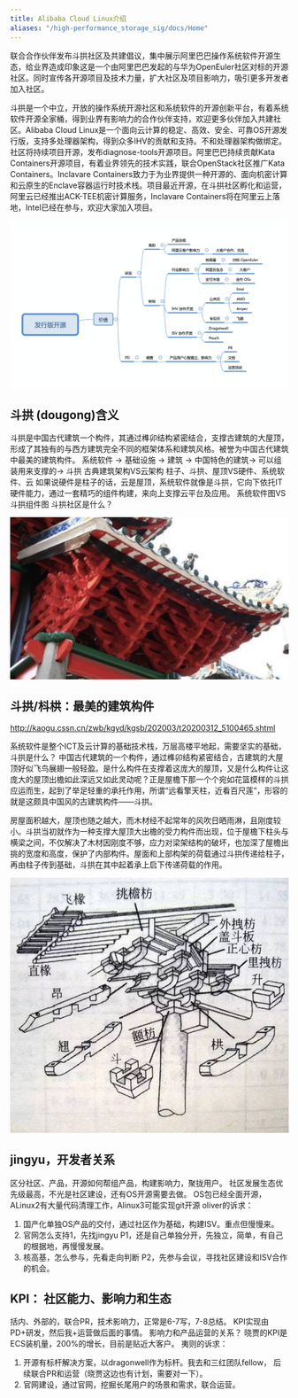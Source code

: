 ```yaml
---
title: Alibaba Cloud Linux介绍
aliases: "/high-performance_storage_sig/docs/Home"
---
```


联合合作伙伴发布斗拱社区及共建倡议，集中展示阿里巴巴操作系统软件开源生态，给业界造成印象这是一个由阿里巴巴发起的与华为OpenEuler社区对标的开源社区。同时宣传各开源项目及技术力量，扩大社区及项目影响力，吸引更多开发者加入社区。

斗拱是一个中立，开放的操作系统开源社区和系统软件的开源创新平台，有着系统软件开源全家桶，得到业界有影响力的合作伙伴支持，欢迎更多伙伴加入共建社区。Alibaba Cloud Linux是一个面向云计算的稳定、高效、安全、可靠OS开源发行版，支持多处理器架构，得到众多IHV的贡献和支持。不和处理器架构做绑定。社区将持续项目开源，发布diagnose-tools开源项目。阿里巴巴持续贡献Kata Containers开源项目，有着业界领先的技术实践，联合OpenStack社区推广Kata Containers。Inclavare Containers致力于为业界提供一种开源的、面向机密计算和云原生的Enclave容器运行时技术栈。项目最近开源，在斗拱社区孵化和运营，阿里云已经推出ACK-TEE机密计算服务，Inclavare Containers将在阿里云上落地，Intel已经在参与，欢迎大家加入项目。

![发行版开源价值](architecture.png)

## 斗拱 (dougong)含义

斗拱是中国古代建筑一个构件，其通过榫卯结构紧密结合，支撑古建筑的大屋顶，形成了其独有的与西方建筑完全不同的框架体系和建筑风格。被誉为中国古代建筑中最美的建筑构件。
系统软件 -> 基础设施 -> 建筑 -> 中国特色的建筑-> 可以组装用来支撑的->  斗拱
古典建筑架构VS云架构 柱子、斗拱、屋顶VS硬件、系统软件、云
如果说硬件是柱子的话，云是屋顶，系统软件就像是斗拱，它向下依托IT硬件能力，通过一套精巧的组件构建，来向上支撑云平台及应用。
系统软件图VS斗拱组件图
斗拱社区是什么？

![斗拱](dougong.png)

## 斗拱/枓栱：最美的建筑构件 
http://kaogu.cssn.cn/zwb/kgyd/kgsb/202003/t20200312_5100465.shtml

系统软件是整个ICT及云计算的基础技术栈，万层高楼平地起，需要坚实的基础，
斗拱是什么？ 
中国古代建筑的一个构件，通过榫卯结构紧密结合，古建筑的大屋顶好似飞鸟展翅一般轻盈。是什么构件在支撑着这庞大的屋顶，又是什么构件让这庞大的屋顶出檐如此深远又如此灵动呢？正是屋檐下那一个个宛如花篮模样的斗拱应运而生，起到了举足轻重的承托作用，所谓“远看擎天柱，近看百尺莲”，形容的就是这颇具中国风的古建筑构件——斗拱。

房屋面积越大，屋顶也随之越大，而木材经不起常年的风吹日晒雨淋，且刚度较小。斗拱当初就作为一种支撑大屋顶大出檐的受力构件而出现，位于屋檐下柱头与横梁之间，不仅解决了木材因刚度不够，应力对梁架结构的破坏，也加深了屋檐出挑的宽度和高度，保护了内部构件。屋面和上部构架的荷载通过斗拱传递给柱子，再由柱子传到基础，斗拱在其中起着承上启下传递荷载的作用。

![斗拱结构分析](description.jpeg)

## jingyu，开发者关系

区分社区、产品，开源如何帮组产品，构建影响力，聚拢用户。
社区发展生态优先级最高，不光是社区建设，还有OS开源需要去做。
OS包已经全面开源， ALinux2有大量代码清理工作，Alinux3可能实现git开源
oliver的诉求：

1. 国产化单独OS产品的交付，通过社区作为基础，构建ISV。重点但慢慢来。
2. 官网怎么支持1，先找jingyu P1，还是自己单独分开，先独立，简单，有自己的根据地，再慢慢发展。
3. 核高基，怎么参与，先看走向判断 P2，先参与会议，寻找社区建设和ISV合作的机会。

## KPI： 社区能力、影响力和生态
括内、外部的，联合PR，技术影响力，正常是6-7写，7-8总结。
KPI实现由PD+研发，然后我+运营做后面的事情。
影响力和产品运营的关系？
晓贾的KPI是ECS装机量，200%的增长，目前是贴近大客户。
夷则的诉求：

1. 开源有标杆解决方案，以dragonwell作为标杆。我去和三红团队fellow，
后续联合PR和运营（晓贾这边也有计划，需要对一下）。
2. 官网建设，通过官网，挖掘长尾用户的场景和需求，联合运营。
